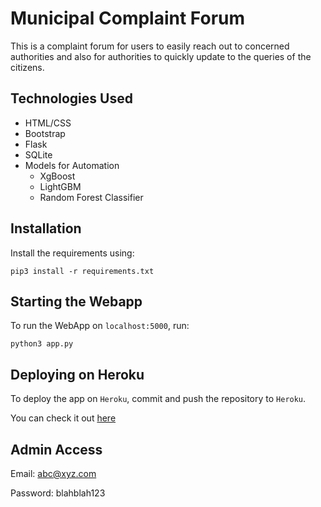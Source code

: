 # Municipal Complaint Forum
This is a complaint forum for users to easily reach out to concerned authorities and also for authorities to quickly update to the queries of the citizens.

## Technologies Used

- HTML/CSS
- Bootstrap
- Flask
- SQLite
- Models for Automation
    - XgBoost
    - LightGBM
    - Random Forest Classifier

## Installation

Install the requirements using:

```pip3 install -r requirements.txt```

## Starting the Webapp

To run the WebApp on `localhost:5000`, run:

 ```python3 app.py```

## Deploying on Heroku

To deploy the app on `Heroku`, commit and push the repository to `Heroku`.

You can check it out [here](http://complaintforum.herokuapp.com)

## Admin Access

Email: abc@xyz.com

Password: blahblah123